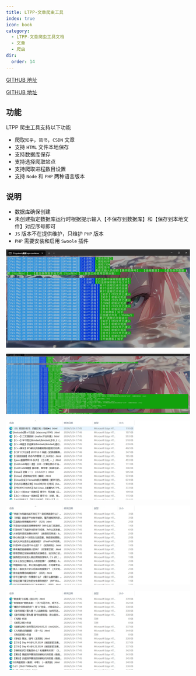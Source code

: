 ```yaml
---
title: LTPP-文章爬虫工具
index: true
icon: book
category:
  - LTPP-文章爬虫工具文档
  - 文章
  - 爬虫
dir:
  order: 14
---
```


[GITHUB 地址](https://github.com/ltpp-universe/RUST-WEB-SERVE)

[GITHUB 地址](https://git.ltpp.vip/root/RUST-WEB-SERVE)

<Share colorful />
<Catalog />

## 功能

LTPP 爬虫工具支持以下功能

- 爬取`知乎`，`简书`，`CSDN` 文章
- 支持 `HTML` 文件本地保存
- 支持数据库保存
- 支持选择爬取站点
- 支持爬取进程数目设置
- 支持 `Node` 和 `PHP` 两种语言版本

## 说明

- 数据库确保创建
- 未创建指定数据库运行时根据提示输入【不保存到数据库】和【保存到本地文件】对应序号即可
- `JS` 版本不在提供维护，只维护 `PHP` 版本
- `PHP` 需要安装和启用 `Swoole` 插件

![](markdown-images/image.png)

![](markdown-images/image-1.png)

![](markdown-images/image-2.png)

![](markdown-images/image-3.png)

![](markdown-images/image-4.png)
